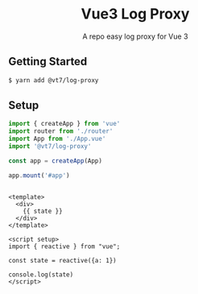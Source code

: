 <h1 align="center" >Vue3 Log Proxy</h1>

<p align="center">A repo easy log proxy for Vue 3</p>

## Getting Started

```bash
$ yarn add @vt7/log-proxy
```

## Setup

```ts
import { createApp } from 'vue'
import router from './router'
import App from './App.vue'
import '@vt7/log-proxy'

const app = createApp(App)

app.mount('#app')
```

```vue

<template>
  <div>
    {{ state }}
  </div>
</template>

<script setup>
import { reactive } from "vue";

const state = reactive({a: 1})

console.log(state)
</script>
```


